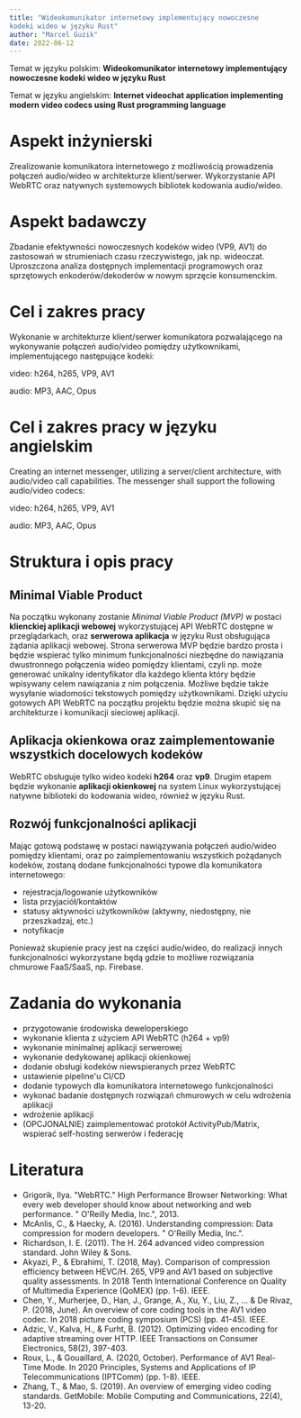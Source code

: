 ```yaml
---
title: "Wideokomunikator internetowy implementujący nowoczesne
kodeki wideo w języku Rust"
author: "Marcel Guzik"
date: 2022-06-12
---
```


Temat w języku polskim: **Wideokomunikator internetowy implementujący nowoczesne
kodeki wideo w języku Rust**

Temat w języku angielskim: **Internet videochat application implementing modern
video codecs using Rust programming language**

# Aspekt inżynierski

Zrealizowanie komunikatora internetowego z możliwością prowadzenia połączeń
audio/wideo w architekturze klient/serwer. Wykorzystanie API WebRTC oraz
natywnych systemowych bibliotek kodowania audio/wideo.

# Aspekt badawczy

Zbadanie efektywności nowoczesnych kodeków wideo (VP9, AV1) do zastosowań w
strumieniach czasu rzeczywistego, jak np. wideoczat. Uproszczona analiza
dostępnych implementacji programowych oraz sprzętowych enkoderów/dekoderów w
nowym sprzęcie konsumenckim.

# Cel i zakres pracy

Wykonanie w architekturze klient/serwer komunikatora pozwalającego na
wykonywanie połączeń audio/video pomiędzy użytkownikami, implementującego
następujące kodeki:

video: h264, h265, VP9, AV1

audio: MP3, AAC, Opus

# Cel i zakres pracy w języku angielskim

Creating an internet messenger, utilizing a server/client architecture, with
audio/video call capabilities. The messenger shall support the following
audio/video codecs:

video: h264, h265, VP9, AV1

audio: MP3, AAC, Opus

# Struktura i opis pracy

## Minimal Viable Product

Na początku wykonany zostanie _Minimal Viable Product (MVP)_ w postaci
**klienckiej aplikacji webowej** wykorzystującej API WebRTC dostępne w
przeglądarkach, oraz **serwerowa aplikacja** w języku Rust obsługująca żądania
aplikacji webowej. Strona serwerowa MVP będzie bardzo prosta i będzie wspierać
tylko minimum funkcjonalności niezbędne do nawiązania dwustronnego połączenia
wideo pomiędzy klientami, czyli np. może generować unikalny identyfikator dla
każdego klienta który będzie wpisywany celem nawiązania z nim połączenia.
Możliwe będzie także wysyłanie wiadomości tekstowych pomiędzy użytkownikami.
Dzięki użyciu gotowych API WebRTC na początku projektu będzie można skupić się
na architekturze i komunikacji sieciowej aplikacji.

## Aplikacja okienkowa oraz zaimplementowanie wszystkich docelowych kodeków

WebRTC obsługuje tylko wideo kodeki **h264** oraz **vp9**. Drugim etapem będzie
wykonanie **aplikacji okienkowej** na system Linux wykorzystującej natywne
biblioteki do kodowania wideo, również w języku Rust.

## Rozwój funkcjonalności aplikacji

Mając gotową podstawę w postaci nawiązywania połączeń audio/wideo pomiędzy
klientami, oraz po zaimplementowaniu wszystkich pożądanych kodeków, zostaną
dodane funkcjonalności typowe dla komunikatora internetowego:

-   rejestracja/logowanie użytkowników
-   lista przyjaciół/kontaktów
-   statusy aktywności użytkowników (aktywny, niedostępny, nie przeszkadzaj,
    etc.)
-   notyfikacje

Ponieważ skupienie pracy jest na części audio/wideo, do realizacji innych
funkcjonalności wykorzystane będą gdzie to możliwe rozwiązania chmurowe
FaaS/SaaS, np. Firebase.

# Zadania do wykonania

-   przygotowanie środowiska deweloperskiego
-   wykonanie klienta z użyciem API WebRTC (h264 + vp9)
-   wykonanie minimalnej aplikacji serwerowej
-   wykonanie dedykowanej aplikacji okienkowej
-   dodanie obsługi kodeków niewspieranych przez WebRTC
-   ustawienie pipeline'u CI/CD
-   dodanie typowych dla komunikatora internetowego funkcjonalności
-   wykonać badanie dostępnych rozwiązań chmurowych w celu wdrożenia aplikacji
-   wdrożenie aplikacji
-   (OPCJONALNIE) zaimplementować protokół ActivityPub/Matrix, wspierać
    self-hosting serwerów i federację

# Literatura

-   Grigorik, Ilya. "WebRTC." High Performance Browser Networking: What every web developer should know about networking
    and web performance. " O'Reilly Media, Inc.", 2013.
-   McAnlis, C., & Haecky, A. (2016). Understanding compression: Data compression for modern developers. " O'Reilly
    Media, Inc.".
-   Richardson, I. E. (2011). The H. 264 advanced video compression standard. John Wiley & Sons.
-   Akyazi, P., & Ebrahimi, T. (2018, May). Comparison of compression efficiency between HEVC/H. 265, VP9 and AV1 based
    on subjective quality assessments. In 2018 Tenth International Conference on Quality of Multimedia Experience
    (QoMEX) (pp. 1-6). IEEE.
-   Chen, Y., Murherjee, D., Han, J., Grange, A., Xu, Y., Liu, Z., ... & De Rivaz, P. (2018, June). An overview of core
    coding tools in the AV1 video codec. In 2018 picture coding symposium (PCS) (pp. 41-45). IEEE.
-   Adzic, V., Kalva, H., & Furht, B. (2012). Optimizing video encoding for adaptive streaming over HTTP. IEEE
    Transactions on Consumer Electronics, 58(2), 397-403.
-   Roux, L., & Gouaillard, A. (2020, October). Performance of AV1 Real-Time Mode. In 2020 Principles, Systems and
    Applications of IP Telecommunications (IPTComm) (pp. 1-8). IEEE.
-   Zhang, T., & Mao, S. (2019). An overview of emerging video coding standards. GetMobile: Mobile Computing and
    Communications, 22(4), 13-20.
